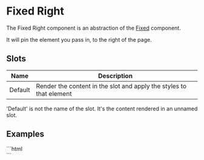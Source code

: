 # Fixed Right

The Fixed Right component is an abstraction of the [Fixed](../) component.

It will pin the element you pass in, to the right of the page.

## Slots

| Name    | Description                                                                       |
|---------|-----------------------------------------------------------------------------------|
| Default | Render the content in the slot and apply the styles to that element               |

<Note>
<p>
    'Default' is not the name of the slot. It's the content rendered in an unnamed slot.
</p>
</Note>

## Examples
<CodeBlock>
```html
<fixed-right>
    <aside></aside>
</fixed-right>
```
</CodeBlock>
